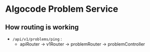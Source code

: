 # Algocode Problem Service

## How routing is working

- `/api/v1/problems/ping` :
  - apiRouter -> v1Router -> problemRouter -> problemController
